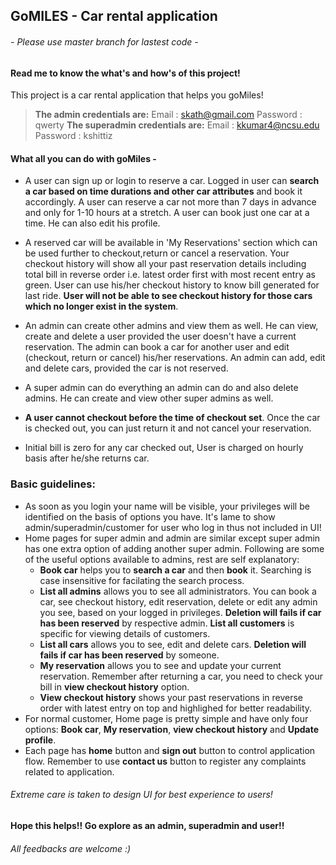 ## GoMILES - Car rental application
###### - Please use master branch for lastest code -
#### Read me to know the what's and how's of this project!
This project is a car rental application that helps you goMiles! 

> __The admin credentials are:__
Email : skath@gmail.com
Password : qwerty 
__The superadmin credentials are:__
Email : kkumar4@ncsu.edu
Password : kshittiz

#### What all you can do with __goMiles__ -
* A user can sign up or login to reserve a car. Logged in user can __search a car based on time durations and other car attributes__ and book it accordingly. A user can reserve a car not more than 7 days in advance and only for 1-10 hours at a stretch. A user can book just one car at a time. He can also edit his profile.
* A reserved car will be available in 'My Reservations' section which can be used further to checkout,return or cancel a reservation. Your checkout history will show all your past reservation details including total bill in reverse order i.e. latest order first with most recent entry as green. User can use his/her checkout history to know bill generated for last ride. __User will not be able to see checkout history for those cars which no longer exist in the system__.

* An admin can create other admins and view them as well. He can view, create and delete a user provided the user doesn't have a current reservation. The admin can book a car for another user and edit (checkout, return or cancel) his/her reservations. An admin can add, edit and delete cars, provided the car is not reserved.

* A super admin can do everything an admin can do and also delete admins. He can create and view other super admins as well.

* **A user cannot checkout before the time of checkout set**. Once the car is checked out, you can just return it and not cancel your reservation.

* Initial bill is zero for any car checked out, User is charged on hourly basis after he/she returns car.

### Basic guidelines:
* As soon as you login your name will be visible, your privileges will be identified on the basis of options you have. It's lame to show admin/superadmin/customer for user who log in thus not included in UI!
* Home pages for super admin and admin are similar except super admin has one extra option of adding another super admin. Following are some of the useful options available to admins, rest are self explanatory:
    * __Book car__ helps you to  **search a car** and then **book** it. Searching is case insensitive for facilating the search process. 
    * __List all admins__ allows you to see all administrators. You can book a car, see checkout history, edit reservation, delete or edit any admin you see, based on your logged in privileges. **Deletion will fails if car has been reserved** by respective admin. __List all customers__ is specific for viewing details of customers.
    * __List all cars__ allows you to see, edit and delete cars. **Deletion will fails if car has been reserved** by someone.
    * __My reservation__ allows you to see and update your current reservation. Remember after returning a car, you need to check your bill in __view checkout history__ option.
    * __View checkout history__ shows your past reservations in reverse order with latest entry on top and highlighed for better readability.
* For normal customer, Home page is pretty simple and have only four options: __Book car__, __My reservation__, __view checkout history__ and __Update profile__. 
* Each page has __home__ button and __sign out__ button to control application flow. Remember to use __contact us__ button to register any complaints related to application.

###### Extreme care is taken to design UI for best experience to users!
 #### Hope this helps!! Go explore as an admin, superadmin and user!!
###### All feedbacks are welcome :)
